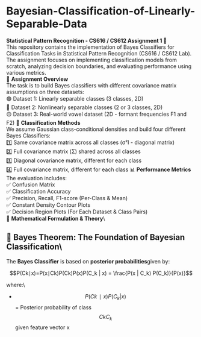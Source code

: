 # Bayesian-Classification-of-Linearly-Separable-Data
**Statistical Pattern Recognition - CS616 / CS612 Assignment 1 🔬**\
  This repository contains the implementation of Bayes Classifiers for Classification Tasks in Statistical Pattern Recognition (CS616 / CS612 Lab). The assignment focuses on implementing classification models from scratch, analyzing decision boundaries, and evaluating performance using various metrics.\
🚀 **Assignment Overview**\
The task is to build Bayes classifiers with different covariance matrix assumptions on three datasets:\
🟢 Dataset 1: Linearly separable classes (3 classes, 2D)\
🔵 Dataset 2: Nonlinearly separable classes (2 or 3 classes, 2D)\
🟡 Dataset 3: Real-world vowel dataset (2D - formant frequencies F1 and F2)
📌 **Classification Methods**\
We assume Gaussian class-conditional densities and build four different Bayes Classifiers:\
1️⃣ Same covariance matrix across all classes (σ²I - diagonal matrix)\
2️⃣ Full covariance matrix (Σ) shared across all classes\
3️⃣ Diagonal covariance matrix, different for each class\
4️⃣ Full covariance matrix, different for each class
📊 **Performance Metrics**\
The evaluation includes:\
✅ Confusion Matrix\
✅ Classification Accuracy\
✅ Precision, Recall, F1-score (Per-Class & Mean)\
✅ Constant Density Contour Plots\
✅ Decision Region Plots (For Each Dataset & Class Pairs)\
📖 **Mathematical Formulation & Theory**\
## **🔹 Bayes Theorem: The Foundation of Bayesian Classification**\
The **Bayes Classifier** is based on **posterior probabilities**given by:

$$P(Ck∣x)=P(x∣Ck)P(Ck)P(x)P(C_k | x) = \frac{P(x | C_k) P(C_k)}{P(x)}$$

where:\
-   $$P(Ck∣x)P(C_k | x)$$ = Posterior probability of class $$CkC_k$$ given feature vector x
